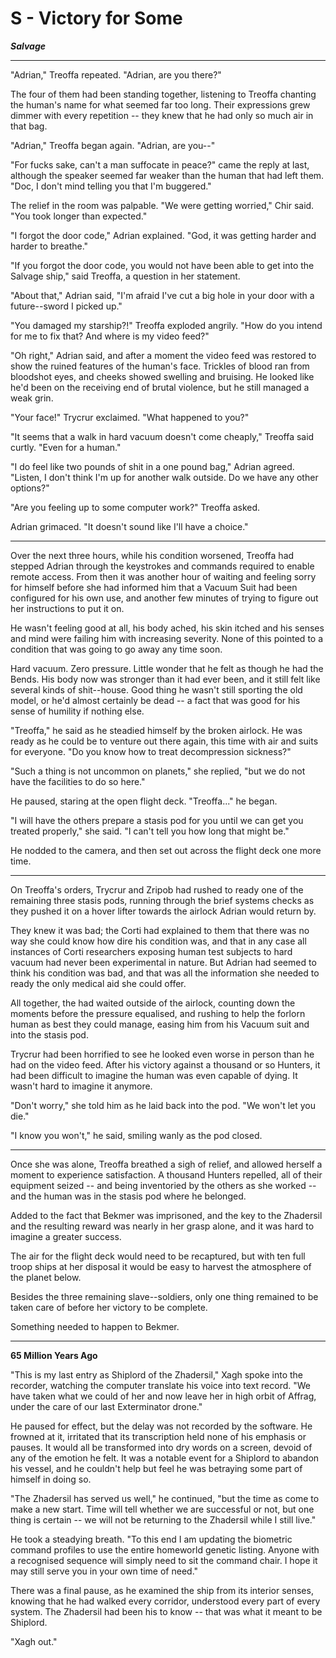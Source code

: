 # S - Victory for Some
***Salvage***

---

"Adrian," Treoffa repeated. "Adrian, are you there?"

The four of them had been standing together, listening to Treoffa
chanting the human\'s name for what seemed far too long. Their
expressions grew dimmer with every repetition -- they knew that he had
only so much air in that bag.

"Adrian," Treoffa began again. "Adrian, are you--"

"For fucks sake, can\'t a man suffocate in peace?" came the reply at
last, although the speaker seemed far weaker than the human that had
left them. "Doc, I don\'t mind telling you that I\'m buggered."

The relief in the room was palpable. "We were getting worried," Chir
said. "You took longer than expected."

"I forgot the door code," Adrian explained. "God, it was getting harder
and harder to breathe."

"If you forgot the door code, you would not have been able to get into
the Salvage ship," said Treoffa, a question in her statement.

"About that," Adrian said, "I\'m afraid I\'ve cut a big hole in your
door with a future--sword I picked up."

"You damaged my starship?!" Treoffa exploded angrily. "How do you intend
for me to fix that? And where is my video feed?"

"Oh right," Adrian said, and after a moment the video feed was restored
to show the ruined features of the human\'s face. Trickles of blood ran
from bloodshot eyes, and cheeks showed swelling and bruising. He looked
like he\'d been on the receiving end of brutal violence, but he still
managed a weak grin.

"Your face!" Trycrur exclaimed. "What happened to you?"

"It seems that a walk in hard vacuum doesn\'t come cheaply," Treoffa
said curtly. "Even for a human."

"I do feel like two pounds of shit in a one pound bag," Adrian agreed.
"Listen, I don\'t think I\'m up for another walk outside. Do we have any
other options?"

"Are you feeling up to some computer work?" Treoffa asked.

Adrian grimaced. "It doesn\'t sound like I\'ll have a choice."

---

Over the next three hours, while his condition worsened, Treoffa had
stepped Adrian through the keystrokes and commands required to enable
remote access. From then it was another hour of waiting and feeling
sorry for himself before she had informed him that a Vacuum Suit had
been configured for his own use, and another few minutes of trying to
figure out her instructions to put it on.

He wasn\'t feeling good at all, his body ached, his skin itched and his
senses and mind were failing him with increasing severity. None of this
pointed to a condition that was going to go away any time soon.

Hard vacuum. Zero pressure. Little wonder that he felt as though he had
the Bends. His body now was stronger than it had ever been, and it still
felt like several kinds of shit--house. Good thing he wasn\'t still
sporting the old model, or he\'d almost certainly be dead -- a fact that
was good for his sense of humility if nothing else.

"Treoffa," he said as he steadied himself by the broken airlock. He was
ready as he could be to venture out there again, this time with air and
suits for everyone. "Do you know how to treat decompression sickness?"

"Such a thing is not uncommon on planets," she replied, "but we do not
have the facilities to do so here."

He paused, staring at the open flight deck. "Treoffa..." he began.

"I will have the others prepare a stasis pod for you until we can get
you treated properly," she said. "I can\'t tell you how long that might
be."

He nodded to the camera, and then set out across the flight deck one
more time.

---

On Treoffa\'s orders, Trycrur and Zripob had rushed to ready one of the
remaining three stasis pods, running through the brief systems checks as
they pushed it on a hover lifter towards the airlock Adrian would return
by.

They knew it was bad; the Corti had explained to them that there was no
way she could know how dire his condition was, and that in any case all
instances of Corti researchers exposing human test subjects to hard
vacuum had never been experimental in nature. But Adrian had seemed to
think his condition was bad, and that was all the information she needed
to ready the only medical aid she could offer.

All together, the had waited outside of the airlock, counting down the
moments before the pressure equalised, and rushing to help the forlorn
human as best they could manage, easing him from his Vacuum suit and
into the stasis pod.

Trycrur had been horrified to see he looked even worse in person than he
had on the video feed. After his victory against a thousand or so
Hunters, it had been difficult to imagine the human was even capable of
dying. It wasn\'t hard to imagine it anymore.

"Don\'t worry," she told him as he laid back into the pod. "We won\'t
let you die."

"I know you won\'t," he said, smiling wanly as the pod closed.

---

Once she was alone, Treoffa breathed a sigh of relief, and allowed
herself a moment to experience satisfaction. A thousand Hunters
repelled, all of their equipment seized -- and being inventoried by the
others as she worked -- and the human was in the stasis pod where he
belonged.

Added to the fact that Bekmer was imprisoned, and the key to the
Zhadersil and the resulting reward was nearly in her grasp alone, and it
was hard to imagine a greater success.

The air for the flight deck would need to be recaptured, but with ten
full troop ships at her disposal it would be easy to harvest the
atmosphere of the planet below.

Besides the three remaining slave--soldiers, only one thing remained to
be taken care of before her victory to be complete.

Something needed to happen to Bekmer.

---

**65 Million Years Ago**

"This is my last entry as Shiplord of the Zhadersil," Xagh spoke into
the recorder, watching the computer translate his voice into text
record. "We have taken what we could of her and now leave her in high
orbit of Affrag, under the care of our last Exterminator drone."

He paused for effect, but the delay was not recorded by the software. He
frowned at it, irritated that its transcription held none of his
emphasis or pauses. It would all be transformed into dry words on a
screen, devoid of any of the emotion he felt. It was a notable event for
a Shiplord to abandon his vessel, and he couldn\'t help but feel he was
betraying some part of himself in doing so.

"The Zhadersil has served us well," he continued, "but the time as come
to make a new start. Time will tell whether we are successful or not,
but one thing is certain -- we will not be returning to the Zhadersil
while I still live."

He took a steadying breath. "To this end I am updating the biometric
command profiles to use the entire homeworld genetic listing. Anyone
with a recognised sequence will simply need to sit the command chair. I
hope it may still serve you in your own time of need."

There was a final pause, as he examined the ship from its interior
senses, knowing that he had walked every corridor, understood every part
of every system. The Zhadersil had been his to know -- that was what it
meant to be Shiplord.

"Xagh out."


